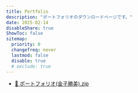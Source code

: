 ```yaml
---
title: Portfolio
description: "ポートフォリオのダウンロードページです。"
date: 2025-02-14
disableShare: true
ShowToc: false
sitemap:
  priority: 0
  changefreq: never
  lastmod: false
  disable: true
  # exclude: true
---
```


<!-- <meta name="robots" content="noindex, nofollow"> -->

<!-- ポートフォリオファイルのリンクです。 -->

- <a class="link" href="ポートフォリオ(金子勝美).zip" download title="ポートフォリオファイルをダウンロードできます。"> 📂 ポートフォリオ(金子勝美).zip</a>
